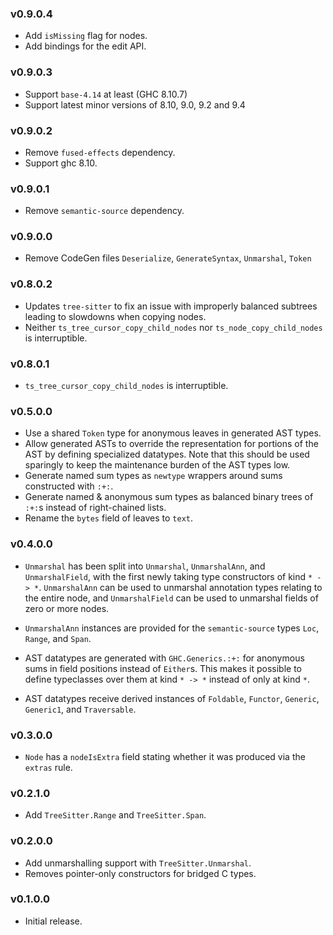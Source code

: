 ### v0.9.0.4

* Add `isMissing` flag for nodes.
* Add bindings for the edit API.

### v0.9.0.3

* Support `base-4.14` at least (GHC 8.10.7)
* Support latest minor versions of 8.10, 9.0, 9.2 and 9.4

### v0.9.0.2

* Remove `fused-effects` dependency.
* Support ghc 8.10.


### v0.9.0.1

* Remove `semantic-source` dependency.

### v0.9.0.0

* Remove CodeGen files `Deserialize`, `GenerateSyntax`, `Unmarshal`, `Token`

### v0.8.0.2

* Updates `tree-sitter` to fix an issue with improperly balanced subtrees leading to slowdowns when copying nodes.
* Neither `ts_tree_cursor_copy_child_nodes` nor `ts_node_copy_child_nodes` is interruptible.


### v0.8.0.1

* `ts_tree_cursor_copy_child_nodes` is interruptible.


### v0.5.0.0

* Use a shared `Token` type for anonymous leaves in generated AST types.
* Allow generated ASTs to override the representation for portions of the AST by defining specialized datatypes. Note that this should be used sparingly to keep the maintenance burden of the AST types low.
* Generate named sum types as `newtype` wrappers around sums constructed with `:+:`.
* Generate named & anonymous sum types as balanced binary trees of `:+:`s instead of right-chained lists.
* Rename the `bytes` field of leaves to `text`.

### v0.4.0.0

* `Unmarshal` has been split into `Unmarshal`, `UnmarshalAnn`, and `UnmarshalField`, with the first newly taking type constructors of kind `* -> *`. `UnmarshalAnn` can be used to unmarshal annotation types relating to the entire node, and `UnmarshalField` can be used to unmarshal fields of zero or more nodes.

* `UnmarshalAnn` instances are provided for the `semantic-source` types `Loc`, `Range`, and `Span`.

* AST datatypes are generated with `GHC.Generics.:+:` for anonymous sums in field positions instead of `Either`s. This makes it possible to define typeclasses over them at kind `* -> *` instead of only at kind `*`.

* AST datatypes receive derived instances of `Foldable`, `Functor`, `Generic`, `Generic1`, and `Traversable`.

### v0.3.0.0

* `Node` has a `nodeIsExtra` field stating whether it was produced via the `extras` rule.

### v0.2.1.0

* Add `TreeSitter.Range` and `TreeSitter.Span`.

### v0.2.0.0

* Add unmarshalling support with `TreeSitter.Unmarshal`.
* Removes pointer-only constructors for bridged C types.

### v0.1.0.0

* Initial release.
